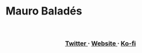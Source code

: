 

# Mauro Baladés

<br />

<h3 align="center">
	<a href="https://twitter.com/Maubg7" target="_blank">
    	Twitter
    </a>
     · 
	<a href="https://maucode.com" target="_blank">
    	Website
    </a>
     · 
	<a href="https://ko-fi.com/maurobalades" target="_blank">
    	Ko-fi
    </a>
<h3>
